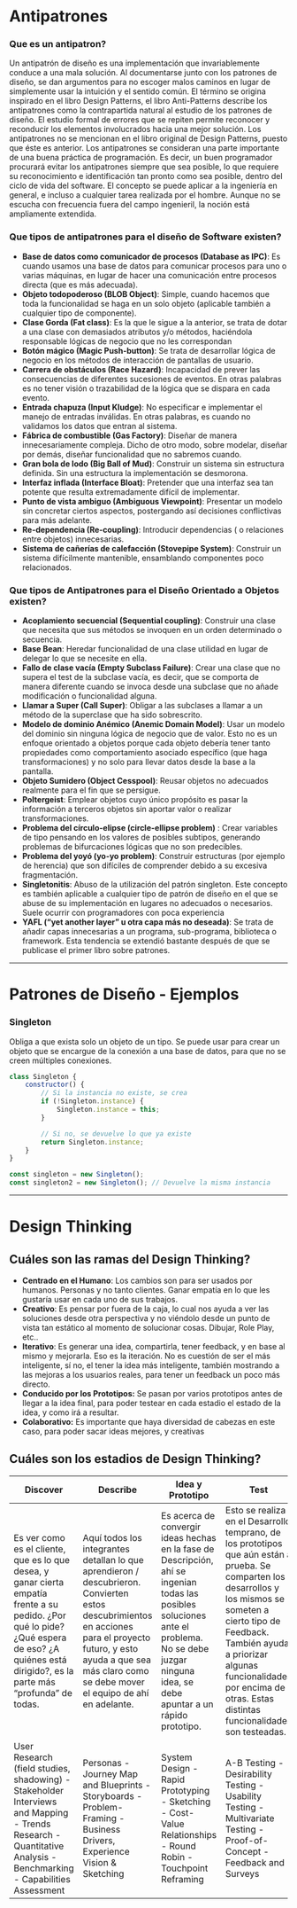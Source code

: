 

# Antipatrones

### **Que es un antipatron?**

Un antipatrón de diseño es una implementación que invariablemente conduce a una mala solución. Al documentarse junto con los patrones de diseño, se dan argumentos para no escoger malos caminos en lugar de simplemente usar la intuición y el sentido común.
El término se origina inspirado en el libro Design Patterns, el libro Anti-Patterns describe los antipatrones como la contrapartida natural al estudio de los patrones de diseño.
El estudio formal de errores que se repiten permite reconocer y reconducir los elementos involucrados hacia una mejor solución. Los antipatrones no se mencionan en el libro original de Design Patterns, puesto que éste es anterior.
Los antipatrones se consideran una parte importante de una buena práctica de programación. Es decir, un buen programador procurará evitar los antipatrones siempre que sea posible, lo que requiere su reconocimiento e identificación tan pronto como sea posible, dentro del ciclo de vida del software.
El concepto se puede aplicar a la ingeniería en general, e incluso a cualquier tarea realizada por el hombre. Aunque no se escucha con frecuencia fuera del campo ingenieril, la noción está ampliamente extendida.

### **Que tipos de antipatrones para el diseño de Software existen?**

- **Base de datos como comunicador de procesos (Database as IPC)**: Es cuando usamos una base de datos para comunicar procesos para uno o varias máquinas, en lugar de hacer una comunicación entre procesos directa (que es más adecuada).
- **Objeto todopoderoso (BLOB Object)**: Simple, cuando hacemos que toda la funcionalidad se haga en un solo objeto (aplicable también a cualquier tipo de componente).
- **Clase Gorda (Fat class)**: Es la que le sigue a la anterior, se trata de dotar a una clase con demasiados atributos y/o métodos, haciéndola responsable lógicas de negocio que no les correspondan
- **Botón mágico (Magic Push-button)**: Se trata de desarrollar lógica de negocio en los métodos de interacción de pantallas de usuario.
- **Carrera de obstáculos (Race Hazard)**: Incapacidad de prever las consecuencias de diferentes sucesiones de eventos. En otras palabras es no tener visión o trazabilidad de la lógica que se dispara en cada evento.
- **Entrada chapuza (Input Kludge)**: No especificar e implementar el manejo de entradas inválidas. En otras palabras, es cuando no validamos los datos que entran al sistema.
- **Fábrica de combustible (Gas Factory)**: Diseñar de manera innecesariamente compleja. Dicho de otro modo, sobre modelar, diseñar por demás, diseñar funcionalidad que no sabremos cuando.
- **Gran bola de lodo (Big Ball of Mud)**: Construir un sistema sin estructura definida. Sin una estructura la implementación se desmorona.
- **Interfaz inflada (Interface Bloat)**: Pretender que una interfaz sea tan potente que resulta extremadamente difícil de implementar.
- **Punto de vista ambiguo (Ambiguous Viewpoint)**: Presentar un modelo sin concretar ciertos aspectos, postergando así decisiones conflictivas para más adelante.
- **Re-dependencia (Re-coupling)**: Introducir dependencias ( o relaciones entre objetos) innecesarias.
- **Sistema de cañerías de calefacción (Stovepipe System)**: Construir un sistema difícilmente mantenible, ensamblando componentes poco relacionados.

### **Que tipos de Antipatrones para el Diseño Orientado a Objetos existen?**

- **Acoplamiento secuencial (Sequential coupling)**: Construir una clase que necesita que sus métodos se invoquen en un orden determinado o secuencia.
- **Base Bean**: Heredar funcionalidad de una clase utilidad en lugar de delegar lo que se necesite en ella.
- **Fallo de clase vacía (Empty Subclass Failure)**: Crear una clase que no supera el test de la subclase vacía, es decir, que se comporta de manera diferente cuando se invoca desde una subclase que no añade modificación o funcionalidad alguna.
- **Llamar a Super (Call Super)**: Obligar a las subclases a llamar a un método de la superclase que ha sido sobrescrito.
- **Modelo de dominio Anémico (Anemic Domain Model)**: Usar un modelo del dominio sin ninguna lógica de negocio que de valor. Esto no es un enfoque orientado a objetos porque cada objeto debería tener tanto propiedades como comportamiento asociado específico (que haga transformaciones) y no solo para llevar datos desde la base a la pantalla.
- **Objeto Sumidero (Object Cesspool)**: Reusar objetos no adecuados realmente para el fin que se persigue.
- **Poltergeist**: Emplear objetos cuyo único propósito es pasar la información a terceros objetos sin aportar valor o realizar transformaciones.
- **Problema del círculo-elipse (circle-ellipse problem)** : Crear variables de tipo pensando en los valores de posibles subtipos, generando problemas de bifurcaciones lógicas que no son predecibles.
- **Problema del yoyó (yo-yo problem)**: Construir estructuras (por ejemplo de herencia) que son difíciles de comprender debido a su excesiva fragmentación.
- **Singletonitis**: Abuso de la utilización del patrón singleton. Este concepto es también aplicable a cualquier tipo de patrón de diseño en el que se abuse de su implementación en lugares no adecuados o necesarios. Suele ocurrir con programadores con poca experiencia
- **YAFL (“yet another layer” u otra capa más no deseada)**: Se trata de añadir capas innecesarias a un programa, sub-programa, biblioteca o framework. Esta tendencia se extendió bastante después de que se publicase el primer libro sobre patrones.

---

# Patrones de Diseño - Ejemplos

### Singleton

Obliga a que exista solo un objeto de un tipo. Se puede usar para crear un objeto que se encargue de la conexión a una base de datos, para que no se creen múltiples conexiones.

```javascript
class Singleton {
    constructor() {
        // Si la instancia no existe, se crea
        if (!Singleton.instance) {
            Singleton.instance = this;
        }

        // Si no, se devuelve lo que ya existe
        return Singleton.instance;
    }
}

const singleton = new Singleton();
const singleton2 = new Singleton(); // Devuelve la misma instancia
```
---

# Design Thinking

## **Cuáles son las ramas del Design Thinking?**

- **Centrado en el Humano**: Los cambios son para ser usados por humanos. Personas y no tanto clientes. Ganar empatía en lo que les gustaría usar en cada uno de sus trabajos.
- **Creativo**: Es pensar por fuera de la caja, lo cual nos ayuda a ver las soluciones desde otra perspectiva y no viéndolo desde un punto de vista tan estático al momento de solucionar cosas. Dibujar, Role Play, etc..
- **Iterativo**: Es generar una idea, compartirla, tener feedback, y en base al mismo y mejorarla. Eso es la iteración. No es cuestión de ser el más inteligente, sí no, el tener la idea más inteligente, también mostrando a las mejoras a los usuarios reales, para tener un feedback un poco más directo.
- **Conducido por los Prototipos:** Se pasan por varios prototipos antes de llegar a la idea final, para poder testear en cada estadio el estado de la idea, y como irá a resultar.
- **Colaborativo:** Es importante que haya diversidad de cabezas en este caso, para poder sacar ideas mejores, y creativas

## **Cuáles son los estadios de Design Thinking?**

| Discover | Describe | Idea y Prototipo | Test | Implement |
| --- | --- | --- | --- | --- |
| Es ver como es el cliente, que es lo que desea, y ganar cierta empatía frente a su pedido. ¿Por qué lo pide? ¿Qué espera de eso? ¿A quiénes está dirigido?, es la parte más “profunda” de todas. | Aquí todos los integrantes detallan lo que aprendieron / descubrieron. Convierten estos descubrimientos en acciones para el proyecto futuro, y esto ayuda a que sea más claro como se debe mover el equipo de ahí en adelante. | Es acerca de convergir ideas hechas en la fase de Descripción, ahí se ingenian todas las posibles soluciones ante el problema. No se debe juzgar ninguna idea, se debe apuntar a un rápido prototipo. | Esto se realiza en el Desarrollo temprano, de los prototipos que aún están a prueba. Se comparten los desarrollos y los mismos se someten a cierto tipo de Feedback. También ayuda a priorizar algunas funcionalidades por encima de otras. Estas distintas funcionalidades son testeadas. | Se lanza el desarrollo, no sin haber sido antes testeado y probado. |
| User Research (field studies, shadowing) - Stakeholder Interviews and Mapping - Trends Research - Quantitative Analysis - Benchmarking - Capabilities Assessment | Personas - Journey Map and Blueprints - Storyboards - Problem-Framing - Business Drivers, Experience Vision & Sketching | System Design - Rapid Prototyping - Sketching - Cost-Value Relationships - Round Robin - Touchpoint Reframing | A-B Testing - Desirability Testing - Usability Testing - Multivariate Testing - Proof-of-Concept - Feedback and Surveys | Analytics - Market Reactions - New Features & Upgrades - Governance Modeling |
